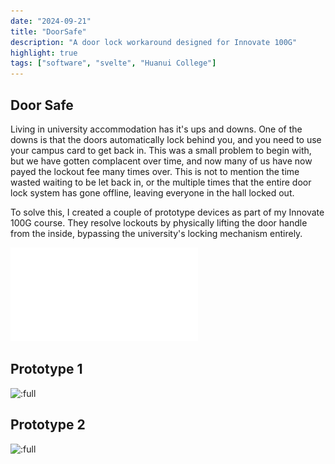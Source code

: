 ```yaml
---
date: "2024-09-21"
title: "DoorSafe"
description: "A door lock workaround designed for Innovate 100G"
highlight: true
tags: ["software", "svelte", "Huanui College"]
---
```


<script>
    import MarkdownLink from "$md/MarkdownLink.svelte";
    import pdfURL from "./FullReport.pdf?url";
</script>

## Door Safe

Living in university accommodation has it's ups and downs. One of the downs is that the doors automatically lock behind you, and you need to use your campus card to get back in. This was a small problem to begin with, but we have gotten complacent over time, and now many of us have now payed the lockout fee many times over. This is not to mention the time wasted waiting to be let back in, or the multiple times that the entire door lock system has gone offline, leaving everyone in the hall locked out.

To solve this, I created a couple of prototype devices as part of my Innovate 100G course. They resolve lockouts by physically lifting the door handle from the inside, bypassing the university's locking mechanism entirely.


![DoorSafeReport.pdf](./FullReport.pdf)

## Prototype 1
![:full](./Prototype1/)
## Prototype 2
![:full](./Prototype2/)